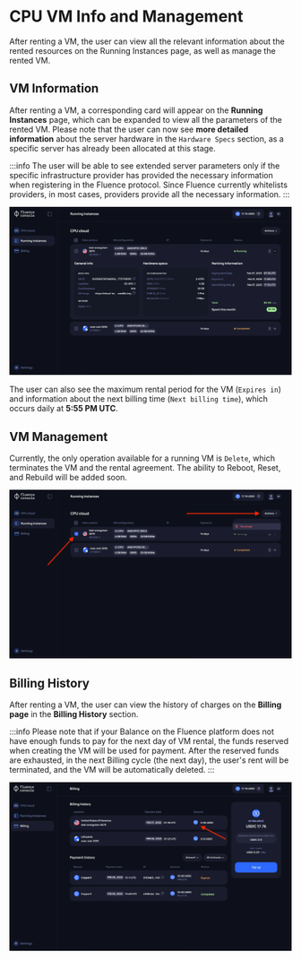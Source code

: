 # CPU VM Info and Management

After renting a VM, the user can view all the relevant information about the rented resources on the Running Instances page, as well as manage the rented VM.

## VM Information

After renting a VM, a corresponding card will appear on the **Running Instances** page, which can be expanded to view all the parameters of the rented VM. Please note that the user can now see **more detailed information** about the server hardware in the `Hardware Specs` section, as a specific server has already been allocated at this stage.

:::info
The user will be able to see extended server parameters only if the specific infrastructure provider has provided the necessary information when registering in the Fluence protocol. Since Fluence currently whitelists providers, in most cases, providers provide all the necessary information.
:::

![VM information](./assets/vm_info.webp)

The user can also see the maximum rental period for the VM (`Expires in`) and information about the next billing time (`Next billing time`), which occurs daily at **5:55 PM UTC**.

## VM Management

Currently, the only operation available for a running VM is `Delete`, which terminates the VM and the rental agreement. The ability to Reboot, Reset, and Rebuild will be added soon.

![VM management](./assets/vm_manage.webp)


## Billing History

After renting a VM, the user can view the history of charges on the **Billing page** in the **Billing History** section.

:::info
Please note that if your Balance on the Fluence platform does not have enough funds to pay for the next day of VM rental, the funds reserved when creating the VM will be used for payment. After the reserved funds are exhausted, in the next Billing cycle (the next day), the user's rent will be terminated, and the VM will be automatically deleted.
:::

![Billing history](./assets/billing_history.webp)
